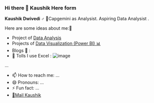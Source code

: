 ### Hi there 👋 Kaushik Here form 


**Kaushik Dwivedi ♂️**  💼Capgemini as Analysist. Aspiring Data Analysist .

Here are some ideas about me:📂

- Project of [Data Analysis](https://goldi90) 
- Projects of [Data Visualization (Power BI) 📊](https://goldi90)
- Blogs 📰 :
- 💬 Tolls I use Excel : ![image](https://github.com/goldi90/goldi90/assets/47655460/1c9100e3-672d-4e13-a671-3e2f852a00ad)

...
- 📫 How to reach me: ...
- 😄 Pronouns: ...
- ⚡ Fun fact: ...
- [📧Mail Kaushik ](kaushikdwivedi22@gmail.com)
